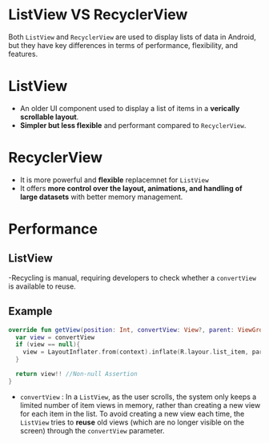 # ListView VS RecyclerView
Both `ListView` and `RecyclerView` are used to display lists of data in Android, but they have key differences in terms of performance, flexibility, and features.

# ListView
- An older UI component used to display a list of items in a **verically scrollable layout**.
- **Simpler but less flexible** and performant compared to `RecyclerView`.

# RecyclerView
- It is more powerful and **flexible** replacemnet for `ListView`
- It offers **more control over the layout, animations, and handling of large datasets** with better memory management.

# Performance
## ListView
-Recycling is manual, requiring developers to check whether a `convertView` is available to reuse.

## Example
```kt
override fun getView(position: Int, convertView: View?, parent: ViewGroup): View{
  var view = convertView
  if (view == null){
    view = LayoutInflater.from(context).inflate(R.layour.list_item, parent, false)
  }

  return view!! //Non-null Assertion
}
```
- `convertView` : In a `ListView`, as the user scrolls, the system only keeps a limited number of item views in memory, rather than creating a new view for each item in the list.
  To avoid creating a new view each time, the `ListView` tries to **reuse** old views (which are no longer visible on the screen) through the `convertView` parameter.
